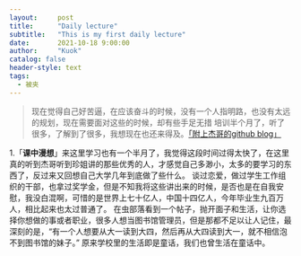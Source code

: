 ```yaml
---
layout:     post
title:      "Daily lecture"
subtitle:   "This is my first daily lecture"
date:       2021-10-18 9:00:00
author:     "Kuok"
catalog: false
header-style: text
tags:
  - 被夹
---
```


>现在觉得自己好苦逼，在应该奋斗的时候，没有一个人指明路，也没有太远的规划，现在需要面对这些的时候，却有些手足无措
>培训半个月了，听了很多，了解到了很多，我想现在也还来得及。[「附上杰哥的github blog」](https://djwangweijie.github.io/)

1.「**课中漫想**」来这里学习也有一个半月了，我觉得这段时间过得太快了，在这里真的听到杰哥听到珍姐讲的那些优秀的人，才感觉自己多渺小，太多的要学习的东西了，反过来又回想自己大学几年到底做了些什么。
谈过恋爱，做过学生工作组织的干部，也拿过奖学金，但是不知我将这些讲出来的时候，是否也是在自我安慰，我没白混啊，可惜的是世界上七十亿人，中国十四亿人，今年毕业生九百万人，相比起来也太过普通了。
在虫部落看到一个帖子，抛开面子和生活，让你选择你想做的事或者职业，很多人想当图书馆管理员，但是那都不足以让人记住，最深刻的是，“有一个人想要从大一读到大四，然后再从大四读到大一，就不相信泡不到图书馆的妹子。”
原来学校里的生活即是童话，我们也曾生活在童话中。
